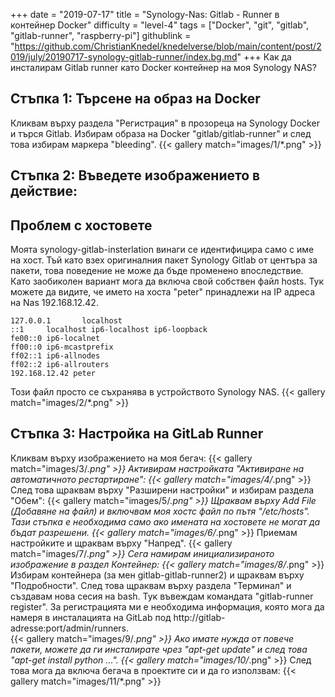 +++
date = "2019-07-17"
title = "Synology-Nas: Gitlab - Runner в контейнер Docker"
difficulty = "level-4"
tags = ["Docker", "git", "gitlab", "gitlab-runner", "raspberry-pi"]
githublink = "https://github.com/ChristianKnedel/knedelverse/blob/main/content/post/2019/july/20190717-synology-gitlab-runner/index.bg.md"
+++
Как да инсталирам Gitlab runner като Docker контейнер на моя Synology NAS?
## Стъпка 1: Търсене на образ на Docker
Кликвам върху раздела "Регистрация" в прозореца на Synology Docker и търся Gitlab. Избирам образа на Docker "gitlab/gitlab-runner" и след това избирам маркера "bleeding".
{{< gallery match="images/1/*.png" >}}

## Стъпка 2: Въведете изображението в действие:

##  Проблем с хостовете
Моята synology-gitlab-insterlation винаги се идентифицира само с име на хост. Тъй като взех оригиналния пакет Synology Gitlab от центъра за пакети, това поведение не може да бъде променено впоследствие.  Като заобиколен вариант мога да включа свой собствен файл hosts. Тук можете да видите, че името на хоста "peter" принадлежи на IP адреса на Nas 192.168.12.42.
```
127.0.0.1       localhost                                                       
::1     localhost ip6-localhost ip6-loopback                                    
fe00::0 ip6-localnet                                                            
ff00::0 ip6-mcastprefix                                                         
ff02::1 ip6-allnodes                                                            
ff02::2 ip6-allrouters               
192.168.12.42 peter

```
Този файл просто се съхранява в устройството Synology NAS.
{{< gallery match="images/2/*.png" >}}

## Стъпка 3: Настройка на GitLab Runner
Кликвам върху изображението на моя бегач:
{{< gallery match="images/3/*.png" >}}
Активирам настройката "Активиране на автоматичното рестартиране":
{{< gallery match="images/4/*.png" >}}
След това щраквам върху "Разширени настройки" и избирам раздела "Обем":
{{< gallery match="images/5/*.png" >}}
Щраквам върху Add File (Добавяне на файл) и включвам моя хостс файл по пътя "/etc/hosts". Тази стъпка е необходима само ако имената на хостовете не могат да бъдат разрешени.
{{< gallery match="images/6/*.png" >}}
Приемам настройките и щраквам върху "Напред".
{{< gallery match="images/7/*.png" >}}
Сега намирам инициализираното изображение в раздел Контейнер:
{{< gallery match="images/8/*.png" >}}
Избирам контейнера (за мен gitlab-gitlab-runner2) и щраквам върху "Подробности". След това щраквам върху раздела "Терминал" и създавам нова сесия на bash. Тук въвеждам командата "gitlab-runner register". За регистрацията ми е необходима информация, която мога да намеря в инсталацията на GitLab под http://gitlab-adresse:port/admin/runners.   
{{< gallery match="images/9/*.png" >}}
Ако имате нужда от повече пакети, можете да ги инсталирате чрез "apt-get update" и след това "apt-get install python ...".
{{< gallery match="images/10/*.png" >}}
След това мога да включа бегача в проектите си и да го използвам:
{{< gallery match="images/11/*.png" >}}